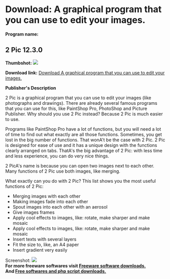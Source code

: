 # Download: A graphical program that you can use to edit your images.

**Program name:**

## 2 Pic 12.3.0

  
**Thumbshot:** ![](http://www.freewarefiles.com/screenshot/2pic_md.gif)   
  
**Download link:** [Download A graphical program that you can use to edit your images.](http://freesoftwares.boysofts.com/Pic_program_23553.html)  
  


**Publisher's Description**  
  


2 Pic is a graphical program that you can use to edit your images (like photographs and drawings). There are already several famous programs that you can use for this, like PaintShop Pro, PhotoShop and Picture Publisher. Why should you use 2 Pic instead? Because 2 Pic is much easier to use. 

Programs like PaintShop Pro have a lot of functions, but you will need a lot of time to find out what exactly are all those functions. Sometimes, you get lost in the big number of functions. That wonA't be the case with 2 Pic. 2 Pic is designed for ease of use and it has a unique design with the functions clearly arranged on tabs. ThatA's the big advantage of 2 Pic: with less time and less experience, you can do very nice things.

2 PicA's name is because you can open two images next to each other. Many functions of 2 Pic use both images, like merging.

What exactly can you do with 2 Pic? This list shows you the most useful functions of 2 Pic: 

  * Merging images with each other 
  * Making images fade into each other 
  * Spout images into each other with an aerosol 
  * Give images frames 
  * Apply cool effects to images, like: rotate, make sharper and make mosaic 
  * Apply cool effects to images, like: rotate, make sharper and make mosaic 
  * Insert texts with several layers 
  * Fit the size to, like, an A4 paper 
  * Insert gradient very easily 

  
  
Screenshot: ![](http://www.freewarefiles.com/screenshot/2pic.gif)   
**For more freeware softwares visit [Freeware software downloads.](http://freesoftwares.boysofts.com/)**   
**And [Free softwares and php script downloads.](http://www.boysofts.com/)**
